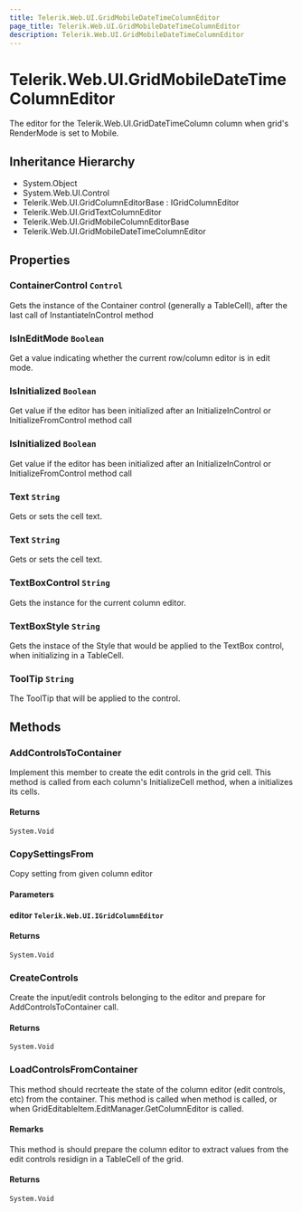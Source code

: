 ```yaml
---
title: Telerik.Web.UI.GridMobileDateTimeColumnEditor
page_title: Telerik.Web.UI.GridMobileDateTimeColumnEditor
description: Telerik.Web.UI.GridMobileDateTimeColumnEditor
---
```


# Telerik.Web.UI.GridMobileDateTimeColumnEditor

The editor for the Telerik.Web.UI.GridDateTimeColumn column when grid's RenderMode is set to Mobile.

## Inheritance Hierarchy

* System.Object
* System.Web.UI.Control
* Telerik.Web.UI.GridColumnEditorBase : IGridColumnEditor
* Telerik.Web.UI.GridTextColumnEditor
* Telerik.Web.UI.GridMobileColumnEditorBase
* Telerik.Web.UI.GridMobileDateTimeColumnEditor

## Properties

###  ContainerControl `Control`

Gets the instance of the Container control (generally a TableCell), after the last call of InstantiateInControl method

###  IsInEditMode `Boolean`

Get a value indicating whether the current row/column editor is in edit mode.

###  IsInitialized `Boolean`

Get value if the editor has been initialized after an InitializeInControl or InitializeFromControl method call

###  IsInitialized `Boolean`

Get value if the editor has been initialized after an InitializeInControl or InitializeFromControl method call

###  Text `String`

Gets or sets the cell text.

###  Text `String`

Gets or sets the cell text.

###  TextBoxControl `String`

Gets the  instance for the current column editor.

###  TextBoxStyle `String`

Gets the instace of the Style that would be applied to the TextBox control, when initializing in a TableCell.

###  ToolTip `String`

The ToolTip that will be applied to the  control.

## Methods

###  AddControlsToContainer

Implement this member to create the edit controls in the grid cell.
            This method is called from each column's InitializeCell method, when a  initializes its cells.

#### Returns

`System.Void` 

###  CopySettingsFrom

Copy setting from given column editor

#### Parameters

#### editor `Telerik.Web.UI.IGridColumnEditor`

#### Returns

`System.Void` 

###  CreateControls

Create the input/edit controls belonging to the editor and prepare for AddControlsToContainer call.

#### Returns

`System.Void` 

###  LoadControlsFromContainer

This method should recrteate the state of the column editor (edit controls, etc) from the container.
            This method is called when  method is called, or when
            GridEditableItem.EditManager.GetColumnEditor is called.

#### Remarks
This method is should prepare the column editor to extract values from the edit controls residign in a TableCell of the grid.

#### Returns

`System.Void` 

